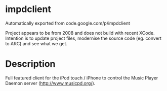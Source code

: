 # impdclient
Automatically exported from code.google.com/p/impdclient

Project appears to be from 2008 and does not build with recent XCode.  Intention is to update project files, 
modernise the source code (eg. convert to ARC) and see what we get.

# Description
Full featured client for the iPod touch / iPhone to control the Music Player Daemon server (http://www.musicpd.org/).
